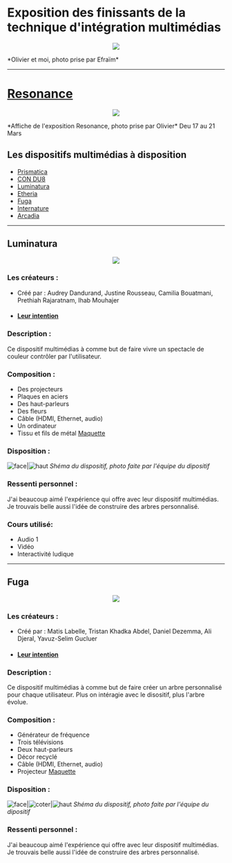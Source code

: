 # Exposition des finissants de la technique d'intégration multimédias

<p align="center">
  <img src="./photos/oli_moi.jpg">
</p>
*Olivier et moi, photo prise par Efraïm*

---

# [Resonance](https://tim-montmorency.com/2025/#/)

<p align="center">
  <img src="./photos/resonance.jpg">
</p>
*Affiche de l'exposition Resonance, photo prise par Olivier*
Deu 17 au 21 Mars


## Les dispositifs multimédias à disposition
- [Prismatica](https://pootpookies.github.io/Prismatica/#/)
- [CON DU8](https://gearshift-games.github.io/Web-C0N-DU8/#/)
- [Luminatura](https://miaou-mafia.github.io/projet-luminatura/#/)
- [Etheria](https://ethereal-creators.github.io/Etheria/#/)
- [Fuga](https://escapism-fuga.github.io/Fuga/#/)
- [Internature](https://tprangers.github.io/internature/#/)
- [Arcadia](https://cousi-cousa.github.io/Arcadia/#/)

---

## Luminatura

<p align="center">
  <img src="./photos/rose_mauve.jpg">
</p>

### Les créateurs :
- Créé par : Audrey Dandurand, Justine Rousseau, Camilia Bouatmani, Prethiah Rajaratnam, Ihab Mouhajer
- #### [Leur intention](https://miaou-mafia.github.io/projet-luminatura/#/20_intention/)

### Description : 
Ce dispositif multimédias à comme but de faire vivre un spectacle de couleur contrôler par l'utilisateur.

### Composition :
- Des projecteurs
- Plaques en aciers
- Des haut-parleurs
- Des fleurs
- Câble (HDMI, Ethernet, audio)
- Un ordinateur
- Tissu et fils de métal
[Maquette](https://www.youtube.com/watch?v=vc4ROoVuDpA)

### Disposition :

![face](photos/fuga_vue_face.png)|![haut](photos/fuga_vue_haut.png)
*Shéma du dispositif, photo faite par l'équipe du dipositif*

### Ressenti personnel :
J'ai beaucoup aimé l'expérience qui offre avec leur dispositif multimédias. Je trouvais belle aussi l'idée de construire des arbres personnalisé. 

### Cours utilisé: 
- Audio 1
- Vidéo 
- Interactivité ludique

---

## Fuga

<p align="center">
  <img src="./photos/fuga.jpg">
</p>

### Les créateurs :
- Créé par : Matis Labelle, Tristan Khadka Abdel, Daniel Dezemma, Ali Djeral, Yavuz-Selim Gucluer
- #### [Leur intention](https://www.youtube.com/watch?v=rhUf4A05L-w)

### Description : 
Ce dispositif multimédias à comme but de faire créer un arbre personnalisé pour chaque utilisateur. Plus on intéragie avec le disositif, plus l'arbre évolue.

### Composition :
- Générateur de fréquence
- Trois télévisions
- Deux haut-parleurs
- Décor recyclé
- Câble (HDMI, Ethernet, audio)
- Projecteur
[Maquette](https://www.youtube.com/watch?v=vc4ROoVuDpA)

### Disposition :

![face](photos/fuga_vue_face.png)|![coter](photos/fuga_vue_coter.png)|![haut](photos/fuga_vue_haut.png)
*Shéma du dispositif, photo faite par l'équipe du dipositif*

### Ressenti personnel :
J'ai beaucoup aimé l'expérience qui offre avec leur dispositif multimédias. Je trouvais belle aussi l'idée de construire des arbres personnalisé. 
